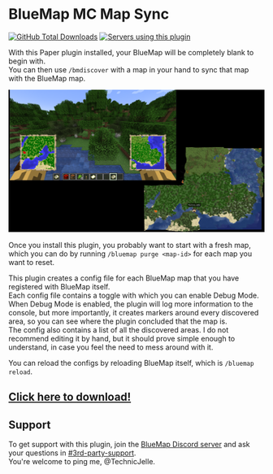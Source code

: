 # BlueMap MC Map Sync

[![GitHub Total Downloads](https://img.shields.io/github/downloads/TechnicJelle/BlueMapMCMapSync/total?label=Downloads&color=success "Click here to download the plugin")](https://github.com/TechnicJelle/BlueMapMCMapSync/releases/latest)
[![Servers using this plugin](https://img.shields.io/bstats/servers/21034?label=Servers)](https://bstats.org/plugin/bukkit/BlueMap%20MC%20Map%20Sync/21034)

With this Paper plugin installed, your BlueMap will be completely blank to begin with.  
You can then use `/bmdiscover` with a map in your hand to sync that map with the BlueMap map.

![a screenshot of a Minecraft window where the player is holding two maps, overlaid on the BlueMap that is showing the same area](.github/readme_assets/demo.png)

Once you install this plugin, you probably want to start with a fresh map,
which you can do by running `/bluemap purge <map-id>` for each map you want to reset.

This plugin creates a config file for each BlueMap map that you have registered with BlueMap itself.  
Each config file contains a toggle with which you can enable Debug Mode.  
When Debug Mode is enabled, the plugin will log more information to the console, but more importantly,
it creates markers around every discovered area, so you can see where the plugin concluded that the map is.  
The config also contains a list of all the discovered areas. I do not recommend editing it by hand,
but it should prove simple enough to understand, in case you feel the need to mess around with it.

You can reload the configs by reloading BlueMap itself, which is `/bluemap reload`.

## [Click here to download!](../../releases/latest)

## Support

To get support with this plugin, join the [BlueMap Discord server](https://bluecolo.red/map-discord)
and ask your questions in [#3rd-party-support](https://discord.com/channels/665868367416131594/863844716047106068).  
You're welcome to ping me, @TechnicJelle.
